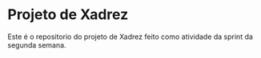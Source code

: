 # Projeto de Xadrez #

Este é o repositorio do projeto de Xadrez feito como atividade da sprint da segunda semana.
